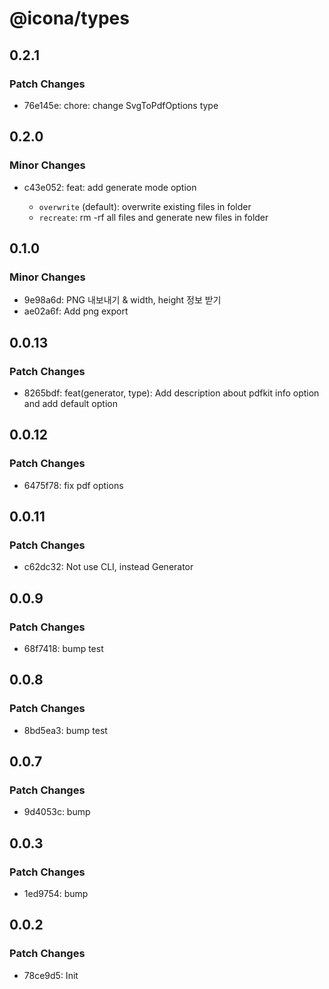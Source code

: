 # @icona/types

## 0.2.1

### Patch Changes

- 76e145e: chore: change SvgToPdfOptions type

## 0.2.0

### Minor Changes

- c43e052: feat: add generate mode option

  - `overwrite` (default): overwrite existing files in folder
  - `recreate`: rm -rf all files and generate new files in folder

## 0.1.0

### Minor Changes

- 9e98a6d: PNG 내보내기 & width, height 정보 받기
- ae02a6f: Add png export

## 0.0.13

### Patch Changes

- 8265bdf: feat(generator, type): Add description about pdfkit info option and add default option

## 0.0.12

### Patch Changes

- 6475f78: fix pdf options

## 0.0.11

### Patch Changes

- c62dc32: Not use CLI, instead Generator

## 0.0.9

### Patch Changes

- 68f7418: bump test

## 0.0.8

### Patch Changes

- 8bd5ea3: bump test

## 0.0.7

### Patch Changes

- 9d4053c: bump

## 0.0.3

### Patch Changes

- 1ed9754: bump

## 0.0.2

### Patch Changes

- 78ce9d5: Init
